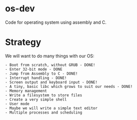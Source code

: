# os-dev
Code for operating system using assembly and C. 

# Strategy

We will want to do many things with our OS:

    - Boot from scratch, without GRUB - DONE!
    - Enter 32-bit mode - DONE
    - Jump from Assembly to C - DONE!
    - Interrupt handling - DONE!
    - Screen output and keyboard input - DONE!
    - A tiny, basic libc which grows to suit our needs - DONE!
    - Memory management
    - Write a filesystem to store files
    - Create a very simple shell
    - User mode
    - Maybe we will write a simple text editor
    - Multiple processes and scheduling
